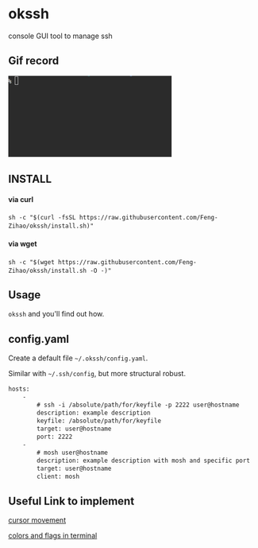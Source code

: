 okssh
===

console GUI tool to manage ssh

Gif record
---
![screenrecord](https://raw.githubusercontent.com/Feng-Zihao/okssh/master/screenrecord.gif)

INSTALL
---
#### via curl

``
sh -c "$(curl -fsSL https://raw.githubusercontent.com/Feng-Zihao/okssh/install.sh)"
``

#### via wget

``
sh -c "$(wget https://raw.githubusercontent.com/Feng-Zihao/okssh/install.sh -O -)"
``

Usage
---
`okssh` and you'll find out how.

config.yaml
---
Create a default file `~/.okssh/config.yaml`.

Similar with `~/.ssh/config`, but more structural robust.

```
hosts:
    -
        # ssh -i /absolute/path/for/keyfile -p 2222 user@hostname
        description: example description
        keyfile: /absolute/path/for/keyfile
        target: user@hostname
        port: 2222
    -
        # mosh user@hostname
        description: example description with mosh and specific port
        target: user@hostname
        client: mosh
```


Useful Link to implement
---
[cursor movement](http://www.tldp.org/HOWTO/Bash-Prompt-HOWTO/x361.html)

[colors and flags in terminal](http://askubuntu.com/questions/558280/changing-colour-of-text-and-background-of-terminal)
